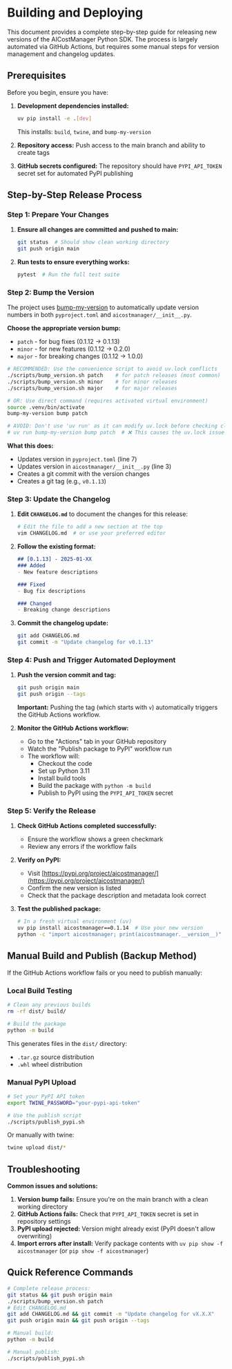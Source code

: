# Building and Deploying

This document provides a complete step-by-step guide for releasing new versions of the AICostManager Python SDK. The process is largely automated via GitHub Actions, but requires some manual steps for version management and changelog updates.

## Prerequisites

Before you begin, ensure you have:

1. **Development dependencies installed:**
   ```bash
   uv pip install -e .[dev]
   ```
   This installs: `build`, `twine`, and `bump-my-version`

2. **Repository access:** Push access to the main branch and ability to create tags

3. **GitHub secrets configured:** The repository should have `PYPI_API_TOKEN` secret set for automated PyPI publishing

## Step-by-Step Release Process

### Step 1: Prepare Your Changes

1. **Ensure all changes are committed and pushed to main:**
   ```bash
   git status  # Should show clean working directory
   git push origin main
   ```

2. **Run tests to ensure everything works:**
   ```bash
   pytest  # Run the full test suite
   ```

### Step 2: Bump the Version

The project uses [bump-my-version](https://github.com/callowayproject/bump-my-version) to automatically update version numbers in both `pyproject.toml` and `aicostmanager/__init__.py`.

**Choose the appropriate version bump:**
- `patch` - for bug fixes (0.1.12 → 0.1.13)
- `minor` - for new features (0.1.12 → 0.2.0)  
- `major` - for breaking changes (0.1.12 → 1.0.0)

```bash
# RECOMMENDED: Use the convenience script to avoid uv.lock conflicts
./scripts/bump_version.sh patch    # for patch releases (most common)
./scripts/bump_version.sh minor    # for minor releases  
./scripts/bump_version.sh major    # for major releases

# OR: Use direct command (requires activated virtual environment)
source .venv/bin/activate
bump-my-version bump patch

# AVOID: Don't use 'uv run' as it can modify uv.lock before checking clean status
# uv run bump-my-version bump patch  # ❌ This causes the uv.lock issue
```

**What this does:**
- Updates version in `pyproject.toml` (line 7)
- Updates version in `aicostmanager/__init__.py` (line 3)
- Creates a git commit with the version changes
- Creates a git tag (e.g., `v0.1.13`)

### Step 3: Update the Changelog

1. **Edit `CHANGELOG.md`** to document the changes for this release:
   ```bash
   # Edit the file to add a new section at the top
   vim CHANGELOG.md  # or use your preferred editor
   ```

2. **Follow the existing format:**
   ```markdown
   ## [0.1.13] - 2025-01-XX
   ### Added
   - New feature descriptions
   
   ### Fixed
   - Bug fix descriptions
   
   ### Changed
   - Breaking change descriptions
   ```

3. **Commit the changelog update:**
   ```bash
   git add CHANGELOG.md
   git commit -m "Update changelog for v0.1.13"
   ```

### Step 4: Push and Trigger Automated Deployment

1. **Push the version commit and tag:**
   ```bash
   git push origin main
   git push origin --tags
   ```

   **Important:** Pushing the tag (which starts with `v`) automatically triggers the GitHub Actions workflow.

2. **Monitor the GitHub Actions workflow:**
   - Go to the "Actions" tab in your GitHub repository
   - Watch the "Publish package to PyPI" workflow run
   - The workflow will:
     - Checkout the code
     - Set up Python 3.11
     - Install build tools
     - Build the package with `python -m build`
     - Publish to PyPI using the `PYPI_API_TOKEN` secret

### Step 5: Verify the Release

1. **Check GitHub Actions completed successfully:**
   - Ensure the workflow shows a green checkmark
   - Review any errors if the workflow fails

2. **Verify on PyPI:**
   - Visit [https://pypi.org/project/aicostmanager/](https://pypi.org/project/aicostmanager/)
   - Confirm the new version is listed
   - Check that the package description and metadata look correct

3. **Test the published package:**
   ```bash
   # In a fresh virtual environment (uv)
   uv pip install aicostmanager==0.1.14  # Use your new version
   python -c "import aicostmanager; print(aicostmanager.__version__)"
   ```

## Manual Build and Publish (Backup Method)

If the GitHub Actions workflow fails or you need to publish manually:

### Local Build Testing

```bash
# Clean any previous builds
rm -rf dist/ build/

# Build the package
python -m build
```

This generates files in the `dist/` directory:
- `.tar.gz` source distribution
- `.whl` wheel distribution

### Manual PyPI Upload

```bash
# Set your PyPI API token
export TWINE_PASSWORD="your-pypi-api-token"

# Use the publish script
./scripts/publish_pypi.sh
```

Or manually with twine:
```bash
twine upload dist/*
```

## Troubleshooting

**Common issues and solutions:**

1. **Version bump fails:** Ensure you're on the main branch with a clean working directory
2. **GitHub Actions fails:** Check that `PYPI_API_TOKEN` secret is set in repository settings
3. **PyPI upload rejected:** Version might already exist (PyPI doesn't allow overwriting)
4. **Import errors after install:** Verify package contents with `uv pip show -f aicostmanager` (or `pip show -f aicostmanager`)

## Quick Reference Commands

```bash
# Complete release process:
git status && git push origin main
./scripts/bump_version.sh patch
# Edit CHANGELOG.md
git add CHANGELOG.md && git commit -m "Update changelog for vX.X.X"
git push origin main && git push origin --tags

# Manual build:
python -m build

# Manual publish:
./scripts/publish_pypi.sh
```
